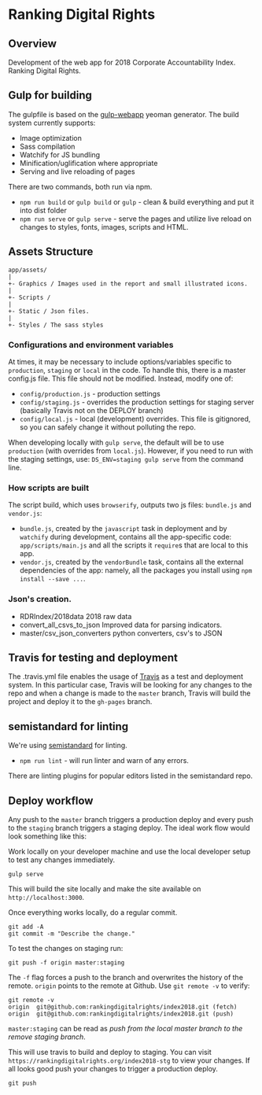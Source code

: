 # Ranking Digital Rights

## Overview
Development of the web app for 2018 Corporate Accountability Index. Ranking Digital Rights.

## Gulp for building
The gulpfile is based on the [gulp-webapp](https://github.com/yeoman/generator-gulp-webapp) yeoman generator. The build system currently supports:

- Image optimization
- Sass compilation
- Watchify for JS bundling
- Minification/uglification where appropriate
- Serving and live reloading of pages

There are two commands, both run via npm.

- `npm run build` or `gulp build` or `gulp` - clean & build everything and put it into dist folder
- `npm run serve` or `gulp serve` - serve the pages and utilize live reload on changes to styles, fonts, images, scripts and HTML.


## Assets Structure

```
app/assets/
|
+- Graphics / Images used in the report and small illustrated icons.
|
+- Scripts /
|
+- Static / Json files.
|
+- Styles / The sass styles

```


### Configurations and environment variables

At times, it may be necessary to include options/variables specific to `production`, `staging` or `local` in the code. To handle this, there is a master config.js file. This file should not be modified.  Instead, modify one of:

- `config/production.js` - production settings
- `config/staging.js` - overrides the production settings for staging server (basically Travis not on the DEPLOY branch)
- `config/local.js` - local (development) overrides. This file is gitignored, so you can safely change it without polluting the repo.

When developing locally with `gulp serve`, the default will be to use `production` (with overrides from `local.js`).  However, if you need to run with the staging settings, use: `DS_ENV=staging gulp serve` from the command line.


### How scripts are built

The script build, which uses `browserify`, outputs two js files: `bundle.js` and
`vendor.js`:
 - `bundle.js`, created by the `javascript` task in deployment and by
   `watchify` during development, contains all the app-specific code:
   `app/scripts/main.js` and all the scripts it `require`s that are local to
   this app.
 - `vendor.js`, created by the `vendorBundle` task, contains all the external
   dependencies of the app: namely, all the packages you install using `npm
   install --save ...`.

### Json's creation.

- RDRIndex/2018data 2018 raw data
- convert_all_csvs_to_json Improved data for parsing indicators.
- master/csv_json_converters python converters, csv's to JSON

## Travis for testing and deployment
The .travis.yml file enables the usage of [Travis](http://travis.org) as a test and deployment system. In this particular case, Travis will be looking for any changes to the repo and when a change is made to the `master` branch, Travis will build the project and deploy it to the `gh-pages` branch.

## semistandard for linting
We're using [semistandard](https://github.com/Flet/semistandard) for linting.

- `npm run lint` - will run linter and warn of any errors.

There are linting plugins for popular editors listed in the semistandard repo.

## Deploy workflow

Any push to the `master` branch triggers a production deploy and every push to the `staging` branch triggers a staging deploy. The ideal work flow would look something like this:

Work locally on your developer machine and use the local developer setup to test any changes immediately.

```
gulp serve
```

This will build the site locally and make the site available on `http://localhost:3000`.

Once everything works locally, do a regular commit.

```
git add -A
git commit -m "Describe the change."
```

To test the changes on staging run:

```
git push -f origin master:staging
```

The `-f` flag forces a push to the branch and overwrites the history of the remote. `origin` points to the remote at Github. Use `git remote -v` to verify:

```
git remote -v
origin  git@github.com:rankingdigitalrights/index2018.git (fetch)
origin  git@github.com:rankingdigitalrights/index2018.git (push)
```

`master:staging` can be read as *push from the local master branch to the remove staging branch*.

This will use travis to build and deploy to staging. You can visit `https://rankingdigitalrights.org/index2018-stg` to view your changes. If all looks good push your changes to trigger a production deploy.

```
git push
```
